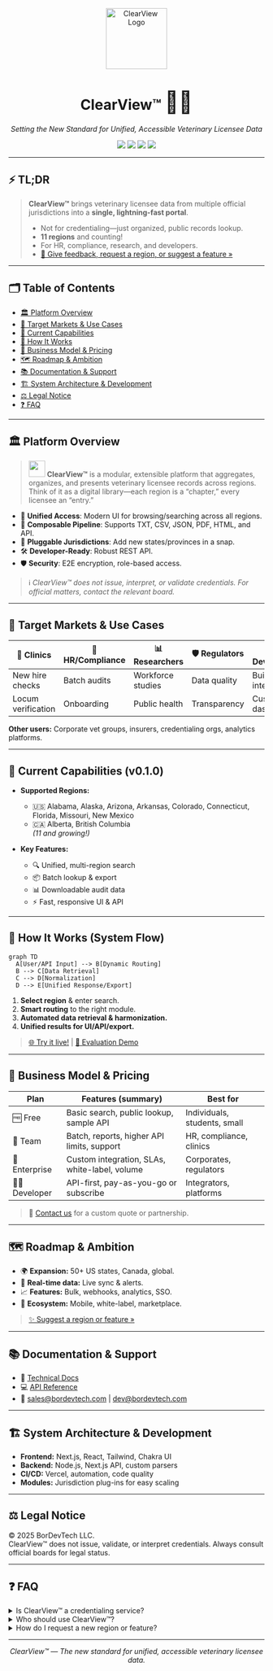 <p align="center">
  <img src="https://clear-view-two.vercel.app/logo.svg" width="120" alt="ClearView Logo">
</p>

<h1 align="center">ClearView™ <span style="font-size:1.5em;">🔎💡</span></h1>
<p align="center"><i>Setting the New Standard for Unified, Accessible Veterinary Licensee Data</i></p>

<p align="center">
  <a href="LICENSE"><img src="https://img.shields.io/badge/License-BorDevTech%20Proprietary-blue.svg"></a>
  <a href="CHANGELOG.md"><img src="https://img.shields.io/badge/Version-0.1.0-green.svg"></a>
  <a href="https://clear-view-two.vercel.app/"><img src="https://img.shields.io/badge/Live%20Demo-Available-brightgreen.svg"></a>
  <a href="https://bordevtech.github.io/ClearView/"><img src="https://img.shields.io/badge/Evaluation-Environment-orange.svg"></a>
</p>

---

## ⚡ TL;DR

> **ClearView™** brings veterinary licensee data from multiple official jurisdictions into a **single, lightning-fast portal**.  
> - Not for credentialing—just organized, public records lookup.
> - **11 regions** and counting!
> - For HR, compliance, research, and developers.
> - [🎯 Give feedback, request a region, or suggest a feature »](https://github.com/BorDevTech/ClearView/issues/new?template=feedback-form.md)

---

## 🗂️ Table of Contents
- [🏛️ Platform Overview](#-platform-overview)
- [🎯 Target Markets & Use Cases](#-target-markets--use-cases)
- [🚀 Current Capabilities](#-current-capabilities-v010)
- [🔄 How It Works](#-how-it-works-system-flow)
- [💸 Business Model & Pricing](#-business-model--pricing)
- [🗺️ Roadmap & Ambition](#-roadmap--ambition)
- [📚 Documentation & Support](#-documentation--support)
- [🏗️ System Architecture & Development](#-system-architecture--development)
- [⚖️ Legal Notice](#-legal-notice)
- [❓ FAQ](#-faq)

---

## 🏛️ Platform Overview

> <img src="https://img.icons8.com/color/48/000000/dog.png" width="32"/>  **ClearView™** is a modular, extensible platform that aggregates, organizes, and presents veterinary licensee records across regions.  
Think of it as a digital library—each region is a “chapter,” every licensee an “entry.”

- 🔗 **Unified Access**: Modern UI for browsing/searching across all regions.
- 🔄 **Composable Pipeline**: Supports TXT, CSV, JSON, PDF, HTML, and API.
- 🔌 **Pluggable Jurisdictions**: Add new states/provinces in a snap.
- 🛠️ **Developer-Ready**: Robust REST API.
- 🛡️ **Security**: E2E encryption, role-based access.

> ℹ️ *ClearView™ does not issue, interpret, or validate credentials. For official matters, contact the relevant board.*

---

## 🎯 Target Markets & Use Cases

| 🏥 Clinics | 👔 HR/Compliance | 📊 Researchers | 🛡️ Regulators | 🛠️ Developers |
|---|---|---|---|---|
| New hire checks | Batch audits | Workforce studies | Data quality | Build integrations |
| Locum verification | Onboarding | Public health | Transparency | Custom dashboards |

**Other users:** Corporate vet groups, insurers, credentialing orgs, analytics platforms.

---

## 🚀 Current Capabilities (v0.1.0)

- **Supported Regions:**  
  - 🇺🇸 Alabama, Alaska, Arizona, Arkansas, Colorado, Connecticut, Florida, Missouri, New Mexico  
  - 🇨🇦 Alberta, British Columbia  
  *(11 and growing!)*

- **Key Features:**  
  - 🔍 Unified, multi-region search
  - 📦 Batch lookup & export
  - 📊 Downloadable audit data
  - ⚡ Fast, responsive UI & API

---

## 🔄 How It Works (System Flow)

```mermaid
graph TD
  A[User/API Input] --> B[Dynamic Routing]
  B --> C[Data Retrieval]
  C --> D[Normalization]
  D --> E[Unified Response/Export]
```

1. **Select region** & enter search.
2. **Smart routing** to the right module.
3. **Automated data retrieval & harmonization.**
4. **Unified results for UI/API/export.**

> [🌐 Try it live!](https://clear-view-two.vercel.app/) | [🧪 Evaluation Demo](https://bordevtech.github.io/ClearView/)

---

## 💸 Business Model & Pricing

| Plan         | Features (summary)                              | Best for                     |
|--------------|------------------------------------------------|------------------------------|
| 🆓 Free      | Basic search, public lookup, sample API         | Individuals, students, small |
| 💼 Team      | Batch, reports, higher API limits, support      | HR, compliance, clinics      |
| 🏢 Enterprise| Custom integration, SLAs, white-label, volume   | Corporates, regulators       |
| 👩‍💻 Developer | API-first, pay-as-you-go or subscribe          | Integrators, platforms       |

> 📨 [Contact us](mailto:sales@bordevtech.com) for a custom quote or partnership.

---

## 🗺️ Roadmap & Ambition

- 🌍 **Expansion:** 50+ US states, Canada, global.
- 🔔 **Real-time data:** Live sync & alerts.
- 📈 **Features:** Bulk, webhooks, analytics, SSO.
- 📱 **Ecosystem:** Mobile, white-label, marketplace.

> [✨ Suggest a region or feature »](https://github.com/BorDevTech/ClearView/issues/new?template=feedback-form.md)

---

## 📚 Documentation & Support

- 📖 [Technical Docs](https://docs.clearview.bordevtech.com)
- 💻 [API Reference](https://api.clearview.bordevtech.com)
- 📨 sales@bordevtech.com | dev@bordevtech.com

---

## 🏗️ System Architecture & Development

- **Frontend:** Next.js, React, Tailwind, Chakra UI
- **Backend:** Node.js, Next.js API, custom parsers
- **CI/CD:** Vercel, automation, code quality
- **Modules:** Jurisdiction plug-ins for easy scaling

---

## ⚖️ Legal Notice

© 2025 BorDevTech LLC.  
ClearView™ does not issue, validate, or interpret credentials. Always consult official boards for legal status.

---

## ❓ FAQ

<details>
<summary>Is ClearView™ a credentialing service?</summary>
No, it only presents aggregated public license data. For legal credentialing, contact the official board.
</details>

<details>
<summary>Who should use ClearView™?</summary>
Anyone needing quick access to multi-region veterinary license records: HR, compliance, researchers, devs, orgs.
</details>

<details>
<summary>How do I request a new region or feature?</summary>
<a href="https://github.com/BorDevTech/ClearView/issues/new?template=feedback-form.md">Use our feedback form</a>.
</details>

---

<p align="center"><i>ClearView™ — The new standard for unified, accessible veterinary licensee data.</i></p>
